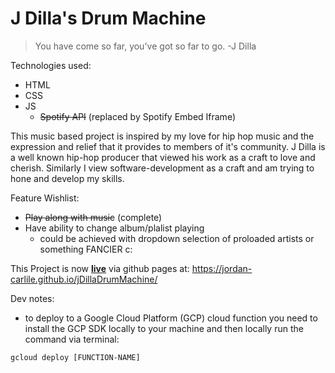 # J Dilla's Drum Machine #
> You have come so far, you've got so far to go.
>-J Dilla

Technologies used:
* HTML
* CSS
* JS
	* ~~Spotify API~~ (replaced by Spotify Embed Iframe)

This music based project is inspired by my love for hip hop music and the expression and relief that it provides to members of it's community. J Dilla is a well known hip-hop producer that viewed his work as a craft to love and cherish. Similarly I view software-development as a craft and am trying to hone and develop my skills.

Feature Wishlist:
* ~~Play along with music~~ (complete)
* Have ability to change album/plalist playing
	* could be achieved with dropdown selection of proloaded artists or something FANCIER c:


This Project is now [**live**](https://jordan-carlile.github.io/jDillaDrumMachine/) via github pages at:
https://jordan-carlile.github.io/jDillaDrumMachine/

Dev notes: 
* to deploy to a Google Cloud Platform (GCP) cloud function you need to install the GCP SDK locally to your machine and then locally run the command via terminal:
```
gcloud deploy [FUNCTION-NAME] 
```


